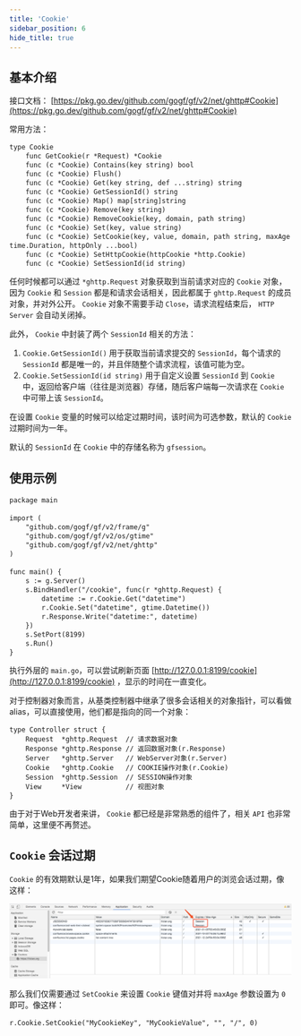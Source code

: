 ```yaml
---
title: 'Cookie'
sidebar_position: 6
hide_title: true
---
```


## 基本介绍

接口文档： [https://pkg.go.dev/github.com/gogf/gf/v2/net/ghttp#Cookie](https://pkg.go.dev/github.com/gogf/gf/v2/net/ghttp#Cookie)

常用方法：

```
type Cookie
    func GetCookie(r *Request) *Cookie
    func (c *Cookie) Contains(key string) bool
    func (c *Cookie) Flush()
    func (c *Cookie) Get(key string, def ...string) string
    func (c *Cookie) GetSessionId() string
    func (c *Cookie) Map() map[string]string
    func (c *Cookie) Remove(key string)
    func (c *Cookie) RemoveCookie(key, domain, path string)
    func (c *Cookie) Set(key, value string)
    func (c *Cookie) SetCookie(key, value, domain, path string, maxAge time.Duration, httpOnly ...bool)
    func (c *Cookie) SetHttpCookie(httpCookie *http.Cookie)
    func (c *Cookie) SetSessionId(id string)
```

任何时候都可以通过 `*ghttp.Request` 对象获取到当前请求对应的 `Cookie` 对象，因为 `Cookie` 和 `Session` 都是和请求会话相关，因此都属于 `ghttp.Request` 的成员对象，并对外公开。 `Cookie` 对象不需要手动 `Close`，请求流程结束后， `HTTP Server` 会自动关闭掉。

此外， `Cookie` 中封装了两个 `SessionId` 相关的方法：

1. `Cookie.GetSessionId()` 用于获取当前请求提交的 `SessionId`，每个请求的 `SessionId` 都是唯一的，并且伴随整个请求流程，该值可能为空。
2. `Cookie.SetSessionId(id string)` 用于自定义设置 `SessionId` 到 `Cookie` 中，返回给客户端（往往是浏览器）存储，随后客户端每一次请求在 `Cookie` 中可带上该 `SessionId`。

在设置 `Cookie` 变量的时候可以给定过期时间，该时间为可选参数，默认的 `Cookie` 过期时间为一年。

默认的 `SessionId` 在 `Cookie` 中的存储名称为 `gfsession`。

## 使用示例

```
package main

import (
    "github.com/gogf/gf/v2/frame/g"
    "github.com/gogf/gf/v2/os/gtime"
    "github.com/gogf/gf/v2/net/ghttp"
)

func main() {
    s := g.Server()
    s.BindHandler("/cookie", func(r *ghttp.Request) {
        datetime := r.Cookie.Get("datetime")
        r.Cookie.Set("datetime", gtime.Datetime())
        r.Response.Write("datetime:", datetime)
    })
    s.SetPort(8199)
    s.Run()
}
```

执行外层的 `main.go`，可以尝试刷新页面 [http://127.0.0.1:8199/cookie](http://127.0.0.1:8199/cookie) ，显示的时间在一直变化。

对于控制器对象而言，从基类控制器中继承了很多会话相关的对象指针，可以看做alias，可以直接使用，他们都是指向的同一个对象：

```
type Controller struct {
	Request  *ghttp.Request  // 请求数据对象
	Response *ghttp.Response // 返回数据对象(r.Response)
	Server   *ghttp.Server   // WebServer对象(r.Server)
	Cookie   *ghttp.Cookie   // COOKIE操作对象(r.Cookie)
	Session  *ghttp.Session  // SESSION操作对象
	View     *View           // 视图对象
}
```

由于对于Web开发者来讲， `Cookie` 都已经是非常熟悉的组件了，相关 `API` 也非常简单，这里便不再赘述。

## `Cookie` 会话过期

`Cookie` 的有效期默认是1年，如果我们期望Cookie随着用户的浏览会话过期，像这样：

![](/markdown/11ada5f6892fbe24d6cda08b52e026e1.png)

那么我们仅需要通过 `SetCookie` 来设置 `Cookie` 键值对并将 `maxAge` 参数设置为 `0` 即可。像这样：

```
r.Cookie.SetCookie("MyCookieKey", "MyCookieValue", "", "/", 0)
```